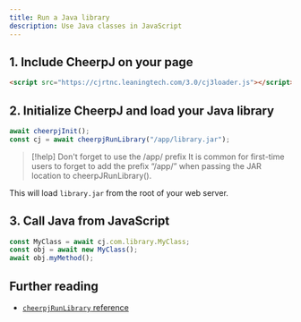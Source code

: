 ```yaml
---
title: Run a Java library
description: Use Java classes in JavaScript
---
```


## 1. Include CheerpJ on your page

```html
<script src="https://cjrtnc.leaningtech.com/3.0/cj3loader.js"></script>
```

## 2. Initialize CheerpJ and load your Java library

```js
await cheerpjInit();
const cj = await cheerpjRunLibrary("/app/library.jar");
```

> [!help] Don't forget to use the /app/ prefix
> It is common for first-time users to forget to add the prefix “/app/” when passing the JAR location to cheerpJRunLibrary().

This will load `library.jar` from the root of your web server.

## 3. Call Java from JavaScript

```js
const MyClass = await cj.com.library.MyClass;
const obj = await new MyClass();
await obj.myMethod();
```

## Further reading

- [`cheerpjRunLibrary` reference](/cheerpj3/reference/cheerpjRunLibrary)
